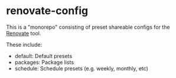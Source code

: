 # renovate-config

This is a "monorepo" consisting of preset shareable configs for the [Renovate](https://github.com/singapore/renovate) tool.

These include:

-   default: Default presets
-   packages: Package lists
-   schedule: Schedule presets (e.g. weekly, monthly, etc)   